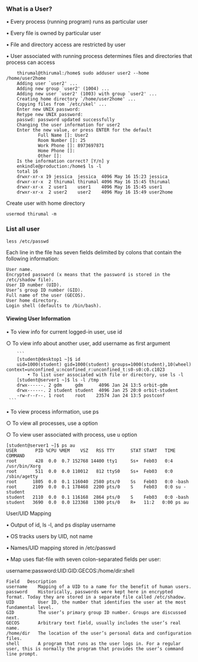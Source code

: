 ### What is a User?

• Every process (running program) runs as particular user

• Every file is owned by particular user

• File and directory access are restricted by user

• User associated with running process determines files and directories that process can access

```
    thirumal@thirumal:/home$ sudo adduser user2 --home  /home/user2home
    Adding user `user2' ...
    Adding new group `user2' (1004) ...
    Adding new user `user2' (1003) with group `user2' ...
    Creating home directory `/home/user2home' ...
    Copying files from `/etc/skel' ...
    Enter new UNIX password:
    Retype new UNIX password:
    passwd: password updated successfully
    Changing the user information for user2
    Enter the new value, or press ENTER for the default
            Full Name []: User2
            Room Number []: 25
            Work Phone []: 8973697871
            Home Phone []:
            Other []:
    Is the information correct? [Y/n] y
    enkindle@production:/home$ ls -l
    total 16
    drwxr-xr-x 19 jessica  jessica  4096 May 16 15:23 jessica
    drwxr-xr-x  2 thirumal thirumal 4096 May 16 15:45 thirumal
    drwxr-xr-x  2 user1    user1    4096 May 16 15:45 user1
    drwxr-xr-x  2 user2    user2    4096 May 16 15:49 user2home
  ```
Create user with home directory

	usermod thirumal -m

### List all user

    less /etc/passwd

Each line in the file has seven fields delimited by colons that contain the following information:

    User name.
    Encrypted password (x means that the password is stored in the /etc/shadow file).
    User ID number (UID).
    User’s group ID number (GID).
    Full name of the user (GECOS).
    User home directory.
    Login shell (defaults to /bin/bash).

#### Viewing User Information
• To view info for current logged-in user, use id

   ○ To view info about another user, add username as first argument


        ```
        [student@desktop1 ~]$ id
        uid=1000(student) gid=1000(student) groups=1000(student),10(wheel) context=unconfined_u:nconfined_r:unconfined_t:s0-s0:c0.c1023
            • To list user associated with file or directory, use ls -l
        [student@server1 ~]$ ls -l /tmp
        drwx------. 2 gdm     gdm      4096 Jan 24 13:5 orbit-gdm
        drwx------. 2 student student  4096 Jan 25 20:0 orbit-student
        -rw-r--r--. 1 root    root    23574 Jan 24 13:5 postconf
	 ```

• To view process information, use ps

   ○ To view all processes, use a option

   ○ To view user associated with process, use u option

    [student@server1 ~]$ ps au
    USER       PID %CPU %MEM    VSZ   RSS TTY      STAT START   TIME COMMAND
    root       428  0.0  0.7 152768 14400 tty1     Ss+  Feb03   0:4 /usr/bin/Xorg
    root       511  0.0  0.0 110012   812 ttyS0    Ss+  Feb03   0:0 /sbin/agetty
    root      1805  0.0  0.1 116040  2580 pts/0    Ss   Feb03   0:0 -bash
    root      2109  0.0  0.1 178468  2200 pts/0    S    Feb03   0:0 su - student
    student   2110  0.0  0.1 116168  2864 pts/0    S    Feb03   0:0 -bash
    student   3690  0.0  0.0 123368  1300 pts/0    R+   11:2   0:00 ps au

User/UID Mapping

• Output of id, ls -l, and ps display username

• OS tracks users by UID, not name

• Names/UID mapping stored in /etc/passwd

• Map uses flat-file with seven colon-separated fields per user:

username:password:UID:GID:GECOS:/home/dir:shell

    Field	Description
    username	Mapping of a UID to a name for the benefit of human users.
    password	Historically, passwords were kept here in encrypted format. Today they are stored in a separate file called /etc/shadow.
    UID	        User ID, the number that identifies the user at the most fundamental level.
    GID	        The user’s primary group ID number. Groups are discussed next.
    GECOS	    Arbitrary text field, usually includes the user’s real name.
    /home/dir	The location of the user’s personal data and configuration files.
    shell	    A program that runs as the user logs in. For a regular user, this is normally the program that provides the user’s command line prompt.
